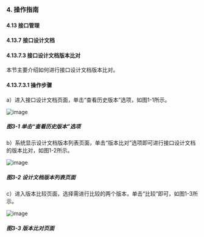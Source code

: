 ### 4. 操作指南

#### 4.13 接口管理

#### 4.13.7 接口设计文档

#### 4.13.7.3 接口设计文档版本比对

本节主要介绍如何进行接口设计文档版本比对。

#### 4.13.7.3.1 操作步骤

a）进入接口设计文档页面，单击“查看历史版本”选项，如图1-1所示。

![image](https://user-images.githubusercontent.com/79617492/197971679-6066e1d4-743a-4d6c-b309-b1843641e147.png)

##### 图3-1 单击“查看历史版本”选项

b）系统显示设计文档版本列表页面，单击“版本比对”选项即可进行接口设计文档的版本比对，如图1-2所示。

![image](https://user-images.githubusercontent.com/79617492/197971736-148ae328-a3db-430f-9605-256c02369a65.png)

##### 图3-2 设计文档版本列表页面

c）进入版本比较页面，选择需进行比较的两个版本，单击“比较”即可，如图1-3所示。

![image](https://user-images.githubusercontent.com/79617492/197971765-fc388b99-9999-4f90-9e08-8670b53ff228.png)

##### 图3-3 版本比对页面
